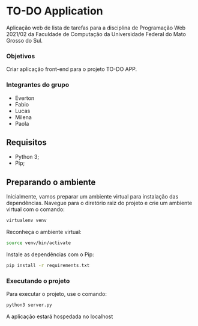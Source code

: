 # TO-DO Application
Aplicação web de lista de tarefas para a disciplina de Programação Web 2021/02 da Faculdade de Computação da Universidade Federal do Mato Grosso do Sul.

### Objetivos
Criar aplicação front-end para o projeto TO-DO APP.

### Integrantes do grupo
- Everton 
- Fabio
- Lucas
- Milena
- Paola

## Requisitos
- Python 3;
- Pip;

## Preparando o ambiente
Inicialmente, vamos preparar um ambiente virtual para instalação das dependências.
Navegue para o diretório raiz do projeto e crie um ambiente virtual com o comando:
```bash
virtualenv venv
```

Reconheça o ambiente virtual:
```bash
source venv/bin/activate
```

Instale as dependências com o Pip:
```bash
pip install -r requirements.txt
```

### Executando o projeto
Para executar o projeto, use o comando:
```bash
python3 server.py
```
A aplicação estará hospedada no localhost